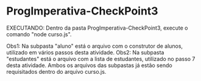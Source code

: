 # ProgImperativa-CheckPoint3

EXECUTANDO:
Dentro da pasta ProgImperativa-CheckPoint3, execute o comando "node curso.js".

Obs1: Na subpasta "aluno" está o arquivo com o construtor de alunos, utilizado em vários passos desta atividade.
Obs2: Na subpasta "estudantes" está o arquivo com a lista de estudantes, utilizado no passo 7 desta atividade.
Ambos os arquivos das subpastas já estão sendo requisitados dentro do arquivo curso.js.